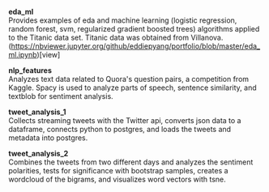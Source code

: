**eda_ml**  
Provides examples of eda and machine learning (logistic regression, random forest, svm, regularized gradient boosted trees)  algorithms applied to the Titanic data set. Titanic data was obtained from Villanova.  
(https://nbviewer.jupyter.org/github/eddiepyang/portfolio/blob/master/eda_ml.ipynb)[view]

**nlp_features**  
Analyzes text data related to Quora's question pairs, a competition from Kaggle. Spacy is used to analyze parts of speech, sentence similarity, and textblob for sentiment analysis.

**tweet_analysis_1**  
Collects streaming tweets with the Twitter api, converts json data to a dataframe, connects python to postgres, and loads the tweets and metadata into postgres.

**tweet_analysis_2**   
Combines the tweets from two different days and analyzes the sentiment polarities, tests for significance with bootstrap samples, creates a wordcloud of the bigrams, and visualizes word vectors with tsne.

